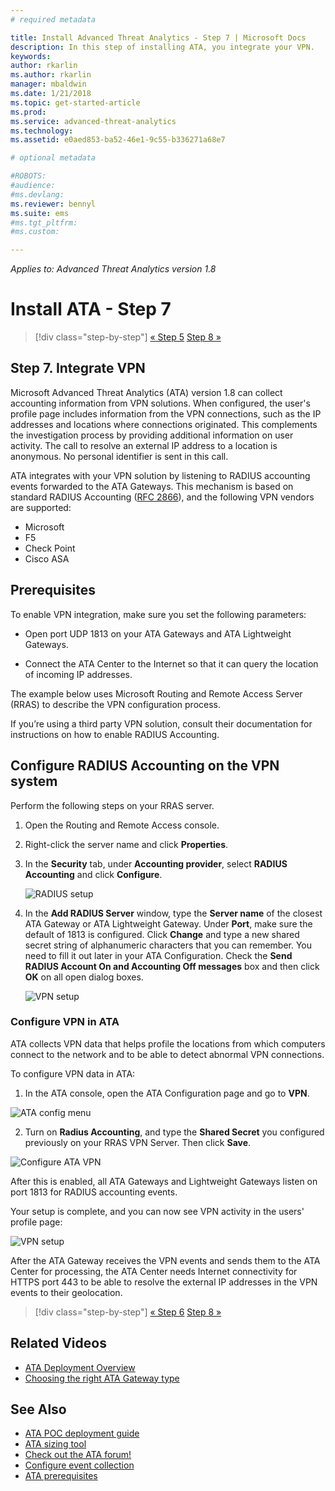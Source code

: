 ```yaml
---
# required metadata

title: Install Advanced Threat Analytics - Step 7 | Microsoft Docs
description: In this step of installing ATA, you integrate your VPN.
keywords:
author: rkarlin
ms.author: rkarlin
manager: mbaldwin
ms.date: 1/21/2018
ms.topic: get-started-article
ms.prod:
ms.service: advanced-threat-analytics
ms.technology:
ms.assetid: e0aed853-ba52-46e1-9c55-b336271a68e7

# optional metadata

#ROBOTS:
#audience:
#ms.devlang:
ms.reviewer: bennyl
ms.suite: ems
#ms.tgt_pltfrm:
#ms.custom:

---
```


*Applies to: Advanced Threat Analytics version 1.8*



# Install ATA - Step 7

>[!div class="step-by-step"]
[« Step 5](install-ata-step5.md)
[Step 8 »](install-ata-step7.md)

## Step 7. Integrate VPN

Microsoft Advanced Threat Analytics (ATA) version 1.8 can collect accounting information from VPN solutions. When configured, the user's profile page includes information from the VPN connections, such as the IP addresses and locations where connections originated. This complements the investigation process by providing additional information on user activity. The call to resolve an external IP address to a location is anonymous. No personal identifier is sent in this call.

ATA integrates with your VPN solution by listening to RADIUS accounting events forwarded to the ATA Gateways. This mechanism is based on standard RADIUS Accounting ([RFC 2866](https://tools.ietf.org/html/rfc2866)), and the following VPN vendors are supported:

-	Microsoft
-	F5
-	Check Point
-	Cisco ASA

## Prerequisites

To enable VPN integration, make sure you set the following parameters:

-	Open port UDP 1813 on your ATA Gateways and ATA Lightweight Gateways.

-	Connect the ATA Center to the Internet so that it can query the location of incoming IP addresses.

The example below uses Microsoft Routing and Remote Access Server (RRAS) to describe the VPN configuration process.

If you’re using a third party VPN solution, consult their documentation for instructions on how to enable RADIUS Accounting.

## Configure RADIUS Accounting on the VPN system

Perform the following steps on your RRAS server.
 
1.	Open the Routing and Remote Access console.
2.	Right-click the server name and click **Properties**.
3.	In the **Security** tab, under **Accounting provider**, select **RADIUS Accounting** and click **Configure**.

    ![RADIUS setup](./media/radius-setup.png)

4.	In the **Add RADIUS Server** window, type the **Server name** of the closest ATA Gateway or ATA Lightweight Gateway. Under **Port**, make sure the default of 1813 is configured. Click **Change** and type a new shared secret string of alphanumeric characters that you can remember. You need to fill it out later in your ATA Configuration. Check the **Send RADIUS Account On and Accounting Off messages** box and then click **OK** on all open dialog boxes.
 
     ![VPN setup](./media/vpn-set-accounting.png)
     
### Configure VPN in ATA

ATA collects VPN data that helps profile the locations from which computers connect to the network and to be able to detect abnormal VPN connections.

To configure VPN data in ATA:

1.	In the ATA console, open the ATA Configuration page and go to **VPN**.
 
  ![ATA config menu](./media/config-menu.png)

2.	Turn on **Radius Accounting**, and type the **Shared Secret** you configured previously on your RRAS VPN Server. Then click **Save**.
 

  ![Configure ATA VPN](./media/vpn.png)


After this is enabled, all ATA Gateways and Lightweight Gateways listen on port 1813 for RADIUS accounting events. 

Your setup is complete, and you can now see VPN activity in the users' profile page:
 
   ![VPN setup](./media/vpn-user.png)

After the ATA Gateway receives the VPN events and sends them to the ATA Center for processing, the ATA Center needs Internet connectivity for HTTPS port 443 to be able to resolve the external IP addresses in the VPN events to their geolocation.





>[!div class="step-by-step"]
[« Step 6](install-ata-step5.md)
[Step 8 »](install-ata-step7.md)



## Related Videos
- [ATA Deployment Overview](https://channel9.msdn.com/Shows/Microsoft-Security/Overview-of-ATA-Deployment-in-10-Minutes)
- [Choosing the right ATA Gateway type](https://channel9.msdn.com/Shows/Microsoft-Security/ATA-Deployment-Choose-the-Right-Gateway-Type)


## See Also
- [ATA POC deployment guide](http://aka.ms/atapoc)
- [ATA sizing tool](http://aka.ms/atasizingtool)
- [Check out the ATA forum!](https://social.technet.microsoft.com/Forums/security/home?forum=mata)
- [Configure event collection](configure-event-collection.md)
- [ATA prerequisites](ata-prerequisites.md)

